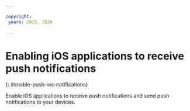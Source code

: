 ```yaml
---

copyright:
 years: 2015, 2016

---
```


# Enabling iOS applications to receive push notifications
{: #enable-push-ios-notifications}

Enable iOS applications to receive push notifications and send push notifications to your devices.
